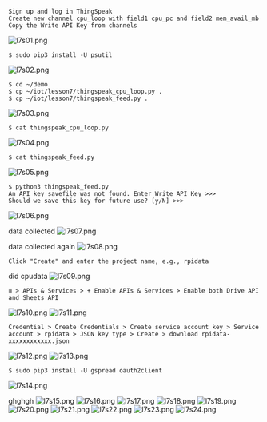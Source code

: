 ```
Sign up and log in ThingSpeak
Create new channel cpu_loop with field1 cpu_pc and field2 mem_avail_mb
Copy the Write API Key from channels
```
![l7s01.png](images/l7s01.png)

```
$ sudo pip3 install -U psutil
```
![l7s02.png](images/l7s02.png)

```
$ cd ~/demo
$ cp ~/iot/lesson7/thingspeak_cpu_loop.py .
$ cp ~/iot/lesson7/thingspeak_feed.py .
```
![l7s03.png](images/l7s03.png)

```
$ cat thingspeak_cpu_loop.py
```
![l7s04.png](images/l7s04.png)

```
$ cat thingspeak_feed.py
```
![l7s05.png](images/l7s05.png)

```
$ python3 thingspeak_feed.py
An API key savefile was not found. Enter Write API Key >>>
Should we save this key for future use? [y/N] >>>
```
![l7s06.png](images/l7s06.png)

data collected
![l7s07.png](images/l7s07.png)

data collected again
![l7s08.png](images/l7s08.png)

```
Click "Create" and enter the project name, e.g., rpidata
```
did cpudata
![l7s09.png](images/l7s09.png)

```
≡ > APIs & Services > + Enable APIs & Services > Enable both Drive API and Sheets API
```
![l7s10.png](images/l7s10.png)
![l7s11.png](images/l7s11.png)

```
Credential > Create Credentials > Create service account key > Service account > rpidata > JSON key type > Create > download rpidata-xxxxxxxxxxxx.json
```
![l7s12.png](images/l7s12.png)
![l7s13.png](images/l7s13.png)

```
$ sudo pip3 install -U gspread oauth2client
```
![l7s14.png](images/l7s14.png)

ghghgh
![l7s15.png](images/l7s15.png)
![l7s16.png](images/l7s16.png)
![l7s17.png](images/l7s17.png)
![l7s18.png](images/l7s18.png)
![l7s19.png](images/l7s19.png)
![l7s20.png](images/l7s20.png)
![l7s21.png](images/l7s21.png)
![l7s22.png](images/l7s22.png)
![l7s23.png](images/l7s23.png)
![l7s24.png](images/l7s24.png)
